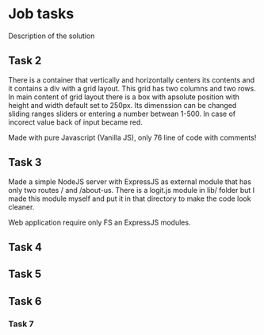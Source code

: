 # Job tasks

Description of the solution

## Task 2

There is a container that vertically and horizontally centers its contents and it contains a div with a grid layout. This grid has two columns and two rows. In main content of grid layout there is a box with apsolute position with height and width default set to 250px. Its dimenssion can be changed sliding ranges sliders or entering a number betwean 1-500. In case of incorect value back of input became red.

Made with pure Javascript (Vanilla JS), only 76 line of code with comments!

## Task 3

Made a simple NodeJS server with ExpressJS as external module that has only two routes / and /about-us. There is a logit.js module in lib/ folder but I made this module myself and put it in that directory to make the code look cleaner.

Web application require only FS an ExpressJS modules.

## Task 4

## Task 5

## Task 6

### Task 7

